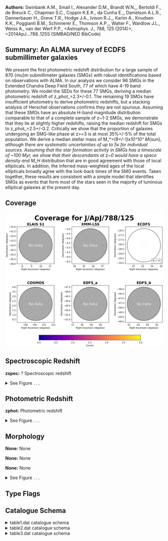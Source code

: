 

**Authors:** Swinbank A.M., Smail I., Alexander D.M., Brandt W.N.,, Bertoldi F., de Breuck C., Chapman S.C., Coppin K.E.K., da Cunha E.,, Danielson A.L.R., Dannerbauer H., Greve T.R., Hodge J.A., Ivison R.J.,, Karim A., Knudsen K.K., Poggianti B.M., Schinnerer E., Thomson A.P.,, Walter F., Wardlow J.L., Weiss A., van der Werf P.P., <Astrophys. J., 788, 125 (2014)>, =2014ApJ...788..125S (SIMBAD/NED BibCode)

## Summary: An ALMA survey of ECDFS submillimeter galaxies

We present the first photometric redshift distribution for a large sample of 870 {mu}m submillimeter galaxies (SMGs) with robust identifications based on observations with ALMA. In our analysis we consider 96 SMGs in the Extended Chandra Deep Field South, 77 of which have 4-19 band photometry. We model the SEDs for these 77 SMGs, deriving a median photometric redshift of z_phot_=2.3+/-0.1. The remaining 19 SMGs have insufficient photometry to derive photometric redshifts, but a stacking analysis of Herschel observations confirms they are not spurious. Assuming that these SMGs have an absolute H-band magnitude distribution comparable to that of a complete sample of z~1-2 SMGs, we demonstrate that they lie at slightly higher redshifts, raising the median redshift for SMGs to z_phot_=2.5+/-0.2. Critically we show that the proportion of galaxies undergoing an SMG-like phase at z>=3 is at most 35%+/-5% of the total population. We derive a median stellar mass of M_*_=(8+/-1)x10^10^ M_{sun}_, although there are systematic uncertainties of up to 5x for individual sources. Assuming that the star formation activity in SMGs has a timescale of ~100 Myr, we show that their descendants at z~0 would have a space density and M_H_ distribution that are in good agreement with those of local ellipticals. In addition, the inferred mass-weighted ages of the local ellipticals broadly agree with the look-back times of the SMG events. Taken together, these results are consistent with a simple model that identifies SMGs as events that form most of the stars seen in the majority of luminous elliptical galaxies at the present day.

## Coverage 

 

 
![](https://github.com/joshgithubbin/Sherlock-DDF/blob/main/pages/J_ApJ_788_125/im/coverage.png?raw=true)

## Spectroscopic Redshift 



**zspec:** ? Spectroscopic redshift 




<details><summary>See Figure . . .</summary>

![](https://github.com/joshgithubbin/Sherlock-DDF/blob/main/pages/J_ApJ_788_125/im/ZSP.png?raw=true)

</details>

## Photometric Redshift 



**zphot:** Photometric redshift 




<details><summary>See Figure . . .</summary>

![](https://github.com/joshgithubbin/Sherlock-DDF/blob/main/pages/J_ApJ_788_125/im//ZPH.png?raw=true)

</details>

## Morphology 



**None:** None 

**None:** None 

**None:** None 




<details><summary>See Figure . . .</summary>

![](https://github.com/joshgithubbin/Sherlock-DDF/blob/main/pages/J_ApJ_788_125/im//morphology.png?raw=true)

</details>
                      
## Type Flags 





## Catalogue Schema 



<details>
<summary>table1.dat catalogue schema</summary>

| Bytes   | Format   | Units   | Label   | Explanations                       |
|:--------|:---------|:--------|:--------|:-----------------------------------|
| 1- 19   | A19      | ---     | Filter  | Filter used in the observation     |
| 21- 24  | F4.2     | um      | lambda  | Effective wavelength               |
| 26- 29  | F4.1     | ---     | Limit   | 3{sigma} detection limit in AB mag |
| 31- 48  | A18      | ---     | r_Limit | Detection limit reference          |
| 50- 68  | A19      | ---     | Bibcode | Reference bibcode                  |
| 70- 83  | A14      | ---     | Cat     | Catalog reference in VizieR        |
| 85- 98  | A14      | ---     | Com     | Comment on reference               |
</details>

<details>
<summary>table2.dat catalogue schema</summary>

| Bytes   | Format   | Units   | Label    | Explanations                                                                                                                                                                                                                                                                                                                                                                                                                                                                                                                                              |
|:--------|:---------|:--------|:---------|:----------------------------------------------------------------------------------------------------------------------------------------------------------------------------------------------------------------------------------------------------------------------------------------------------------------------------------------------------------------------------------------------------------------------------------------------------------------------------------------------------------------------------------------------------------|
| 1-  5   | A5       | ---     | ---      | [ALESS]                                                                                                                                                                                                                                                                                                                                                                                                                                                                                                                                                   |
| 7- 11   | A5       | ---     | ALESS    | SMG identifier (NN.NN; NNN.N) (1)                                                                                                                                                                                                                                                                                                                                                                                                                                                                                                                         |
| 13      | A1       | ---     | f_ALESS  | [a] Flag on ALESS (2)                                                                                                                                                                                                                                                                                                                                                                                                                                                                                                                                     |
| 15      | A1       | ---     | l_UMmag  | [>] The 3{sigma} upper limit on UMmag                                                                                                                                                                                                                                                                                                                                                                                                                                                                                                                     |
| 17- 21  | F5.2     | mag     | UMmag    | ? MUSYC U band magnitude                                                                                                                                                                                                                                                                                                                                                                                                                                                                                                                                  |
| 23- 26  | F4.2     | mag     | e_UMmag  | ? Uncertainty in UMmag                                                                                                                                                                                                                                                                                                                                                                                                                                                                                                                                    |
| 28      | A1       | ---     | l_U38mag | [>] The 3{sigma} upper limit on U38mag                                                                                                                                                                                                                                                                                                                                                                                                                                                                                                                    |
| 30- 34  | F5.2     | mag     | U38mag   | ? MUSYC U38 band magnitude                                                                                                                                                                                                                                                                                                                                                                                                                                                                                                                                |
| 36- 39  | F4.2     | mag     | e_U38mag | ? Uncertainty in U38mag                                                                                                                                                                                                                                                                                                                                                                                                                                                                                                                                   |
| 41      | A1       | ---     | l_UVmag  | [>] The 3{sigma} upper limit on UVmag                                                                                                                                                                                                                                                                                                                                                                                                                                                                                                                     |
| 43- 47  | F5.2     | mag     | UVmag    | ? VIMOS U band magnitude                                                                                                                                                                                                                                                                                                                                                                                                                                                                                                                                  |
| 49- 52  | F4.2     | mag     | e_UVmag  | ? Uncertainty in UVmag                                                                                                                                                                                                                                                                                                                                                                                                                                                                                                                                    |
| 54      | A1       | ---     | l_Bmag   | [>] The 3{sigma} upper limit on Bmag                                                                                                                                                                                                                                                                                                                                                                                                                                                                                                                      |
| 56- 60  | F5.2     | mag     | Bmag     | ? MUSYC WFI B band magnitude                                                                                                                                                                                                                                                                                                                                                                                                                                                                                                                              |
| 62- 65  | F4.2     | mag     | e_Bmag   | ? Uncertainty in Bmag                                                                                                                                                                                                                                                                                                                                                                                                                                                                                                                                     |
| 67      | A1       | ---     | l_Vmag   | [>] The 3{sigma} upper limit on Vmag                                                                                                                                                                                                                                                                                                                                                                                                                                                                                                                      |
| 69- 73  | F5.2     | mag     | Vmag     | ? MUSYC WFI V band magnitude                                                                                                                                                                                                                                                                                                                                                                                                                                                                                                                              |
| 75- 78  | F4.2     | mag     | e_Vmag   | ? Uncertainty in Vmag                                                                                                                                                                                                                                                                                                                                                                                                                                                                                                                                     |
| 80      | A1       | ---     | l_Rmag   | [>] The 3{sigma} upper limit on Rmag                                                                                                                                                                                                                                                                                                                                                                                                                                                                                                                      |
| 82- 86  | F5.2     | mag     | Rmag     | ? MUSYC WFI R band magnitude                                                                                                                                                                                                                                                                                                                                                                                                                                                                                                                              |
| 88- 91  | F4.2     | mag     | e_Rmag   | ? Uncertainty in Rmag                                                                                                                                                                                                                                                                                                                                                                                                                                                                                                                                     |
| 93      | A1       | ---     | l_Imag   | [>] The 3{sigma} upper limit on Imag                                                                                                                                                                                                                                                                                                                                                                                                                                                                                                                      |
| 95- 99  | F5.2     | mag     | Imag     | ? MUSYC WFI I band magnitude                                                                                                                                                                                                                                                                                                                                                                                                                                                                                                                              |
| 101-104 | F4.2     | mag     | e_Imag   | ? Uncertainty in Imag                                                                                                                                                                                                                                                                                                                                                                                                                                                                                                                                     |
| 106     | A1       | ---     | l_zmag   | [>] The 3{sigma} upper limit on zmag                                                                                                                                                                                                                                                                                                                                                                                                                                                                                                                      |
| 108-112 | F5.2     | mag     | zmag     | ? MUSYC Mosaic-II z band magnitude                                                                                                                                                                                                                                                                                                                                                                                                                                                                                                                        |
| 114-117 | F4.2     | mag     | e_zmag   | ? Uncertainty in zmag                                                                                                                                                                                                                                                                                                                                                                                                                                                                                                                                     |
| 119     | A1       | ---     | l_Jmag   | [>] The 3{sigma} upper limit on Jmag                                                                                                                                                                                                                                                                                                                                                                                                                                                                                                                      |
| 121-125 | F5.2     | mag     | Jmag     | ? J band magnitude (TENIS if nothing in f_Ksmag) (3)                                                                                                                                                                                                                                                                                                                                                                                                                                                                                                      |
| 127-130 | F4.2     | mag     | e_Jmag   | ? Uncertainty in Jmag                                                                                                                                                                                                                                                                                                                                                                                                                                                                                                                                     |
| 132-133 | A2       | ---     | f_Jmag   | Flag on Jmag (4)                                                                                                                                                                                                                                                                                                                                                                                                                                                                                                                                          |
| 135     | A1       | ---     | l_Hmag   | [>] The 3{sigma} upper limit on Hmag                                                                                                                                                                                                                                                                                                                                                                                                                                                                                                                      |
| 137-141 | F5.2     | mag     | Hmag     | ? H band magnitude                                                                                                                                                                                                                                                                                                                                                                                                                                                                                                                                        |
| 143-146 | F4.2     | mag     | e_Hmag   | ? Uncertainty in Hmag                                                                                                                                                                                                                                                                                                                                                                                                                                                                                                                                     |
| 148     | A1       | ---     | l_Ksmag  | [>] The 3{sigma} upper limit on Ksmag                                                                                                                                                                                                                                                                                                                                                                                                                                                                                                                     |
| 150-154 | F5.2     | mag     | Ksmag    | ? K_S_ band magnitude (TENIS if nothing in f_Ksmag) (3)                                                                                                                                                                                                                                                                                                                                                                                                                                                                                                   |
| 156-159 | F4.2     | mag     | e_Ksmag  | ? Uncertainty in Ksmag                                                                                                                                                                                                                                                                                                                                                                                                                                                                                                                                    |
| 161-162 | A2       | ---     | f_Ksmag  | [* **] Flag on Ksmag and Jmag (4)                                                                                                                                                                                                                                                                                                                                                                                                                                                                                                                         |
| 164     | A1       | ---     | l_3.6mag | [>] The 3{sigma} upper limit on 3.6mag                                                                                                                                                                                                                                                                                                                                                                                                                                                                                                                    |
| 166-170 | F5.2     | mag     | 3.6mag   | SIMPLE/IRAC 3.6 micron band magnitude                                                                                                                                                                                                                                                                                                                                                                                                                                                                                                                     |
| 172-175 | F4.2     | mag     | e_3.6mag | ? Uncertainty in 3.6mag                                                                                                                                                                                                                                                                                                                                                                                                                                                                                                                                   |
| 177     | A1       | ---     | l_4.5mag | [>] The 3{sigma} upper limit on 4.5mag                                                                                                                                                                                                                                                                                                                                                                                                                                                                                                                    |
| 179-183 | F5.2     | mag     | 4.5mag   | SIMPLE/IRAC 4.5 micron band magnitude                                                                                                                                                                                                                                                                                                                                                                                                                                                                                                                     |
| 185-188 | F4.2     | mag     | e_4.5mag | ? Uncertainty in 4.5mag                                                                                                                                                                                                                                                                                                                                                                                                                                                                                                                                   |
| 190     | A1       | ---     | l_5.8mag | [>] The 3{sigma} upper limit on 5.8mag                                                                                                                                                                                                                                                                                                                                                                                                                                                                                                                    |
| 192-196 | F5.2     | mag     | 5.8mag   | ? SIMPLE/IRAC 5.8 micron band magnitude                                                                                                                                                                                                                                                                                                                                                                                                                                                                                                                   |
| 198-201 | F4.2     | mag     | e_5.8mag | ? Uncertainty in 5.8mag                                                                                                                                                                                                                                                                                                                                                                                                                                                                                                                                   |
| 203     | A1       | ---     | l_8.0mag | [>] The 3{sigma} upper limit on 8.0mag                                                                                                                                                                                                                                                                                                                                                                                                                                                                                                                    |
| 205-209 | F5.2     | mag     | 8.0mag   | ? SIMPLE/IRAC 8.0 micron band magnitude                                                                                                                                                                                                                                                                                                                                                                                                                                                                                                                   |
| 211-214 | F4.2     | mag     | e_8.0mag | ? Uncertainty in 8.0mag Note (1): All photometry is left blank where a source is not covered by available imaging. Note (2): Flag as follows: a = Source is within 4" of a 3.6 micron source of comparable, or greater, flux. Note (3): We measure J and K_S_ photometry from three imaging surveys, but quote a single value, in order of 3{sigma} detection limit (see Table 1). Note (4): Flag as follows: * = Photometry measured from HAWK-I imaging; ** = Photometry measured from MUSYC imaging, otherwise photometry measured from TENIS imaging. |

**Note**: All photometry is left blank where a source is not covered by
  available imaging.
Note (2): Flag as follows:
  a = Source is within 4" of a 3.6 micron source of comparable, or greater,
      flux.
Note (3): We measure J and K_S_ photometry from three imaging surveys, but quote
  a single value, in order of 3{sigma} detection limit (see Table 1).
Note (4): Flag as follows:
   * = Photometry measured from HAWK-I imaging;
  ** = Photometry measured from MUSYC imaging,
       otherwise photometry measured from TENIS imaging.

</details>

<details>
<summary>table3.dat catalogue schema</summary>

| Bytes   | Format   | Units     | Label   | Explanations                                                                                                                                                                                                                                                                                                                                                                                                                                                                                                                                                                                                                                                                          |
|:--------|:---------|:----------|:--------|:--------------------------------------------------------------------------------------------------------------------------------------------------------------------------------------------------------------------------------------------------------------------------------------------------------------------------------------------------------------------------------------------------------------------------------------------------------------------------------------------------------------------------------------------------------------------------------------------------------------------------------------------------------------------------------------|
| 1-  5   | A5       | ---       | ---     | [ALESS]                                                                                                                                                                                                                                                                                                                                                                                                                                                                                                                                                                                                                                                                               |
| 7- 12   | A6       | ---       | ALESS   | SMG identifier (NNN.NN)                                                                                                                                                                                                                                                                                                                                                                                                                                                                                                                                                                                                                                                               |
| 14      | A1       | ---       | f_ALESS | [a] Flag on ALESS (1)                                                                                                                                                                                                                                                                                                                                                                                                                                                                                                                                                                                                                                                                 |
| 16- 17  | I2       | h         | RAh     | Hour of Right Ascension (J2000)                                                                                                                                                                                                                                                                                                                                                                                                                                                                                                                                                                                                                                                       |
| 19- 20  | I2       | min       | RAm     | Minute of Right Ascension (J2000)                                                                                                                                                                                                                                                                                                                                                                                                                                                                                                                                                                                                                                                     |
| 22- 26  | F5.2     | s         | RAs     | Second of Right Ascension (J2000)                                                                                                                                                                                                                                                                                                                                                                                                                                                                                                                                                                                                                                                     |
| 28      | A1       | ---       | DE-     | Sign of the Declination (J2000)                                                                                                                                                                                                                                                                                                                                                                                                                                                                                                                                                                                                                                                       |
| 29- 30  | I2       | deg       | DEd     | Degree of Declination (J2000)                                                                                                                                                                                                                                                                                                                                                                                                                                                                                                                                                                                                                                                         |
| 32- 33  | I2       | arcmin    | DEm     | Arcminute of Declination (J2000)                                                                                                                                                                                                                                                                                                                                                                                                                                                                                                                                                                                                                                                      |
| 35- 38  | F4.1     | arcsec    | DEs     | Arcsecond of Declination (J2000)                                                                                                                                                                                                                                                                                                                                                                                                                                                                                                                                                                                                                                                      |
| 40- 43  | F4.2     | ---       | zphot   | Photometric redshift                                                                                                                                                                                                                                                                                                                                                                                                                                                                                                                                                                                                                                                                  |
| 45- 48  | F4.2     | ---       | E_zphot | Upper limit uncertainty in zphot                                                                                                                                                                                                                                                                                                                                                                                                                                                                                                                                                                                                                                                      |
| 50- 53  | F4.2     | ---       | e_zphot | Lower limit uncertainty in zphot                                                                                                                                                                                                                                                                                                                                                                                                                                                                                                                                                                                                                                                      |
| 55- 58  | F4.2     | ---       | zspec   | ? Spectroscopic redshift                                                                                                                                                                                                                                                                                                                                                                                                                                                                                                                                                                                                                                                              |
| 60      | A1       | ---       | r_zspec | zspec reference (2)                                                                                                                                                                                                                                                                                                                                                                                                                                                                                                                                                                                                                                                                   |
| 62- 66  | F5.2     | ---       | Chi2    | Reduced {Chi}^2^                                                                                                                                                                                                                                                                                                                                                                                                                                                                                                                                                                                                                                                                      |
| 68- 69  | I2       | ---       | Detec   | Number of detection                                                                                                                                                                                                                                                                                                                                                                                                                                                                                                                                                                                                                                                                   |
| 71- 72  | I2       | ---       | Obs     | Number of observation                                                                                                                                                                                                                                                                                                                                                                                                                                                                                                                                                                                                                                                                 |
| 74- 79  | F6.2     | mag       | HMag    | Absolute H band AB magnitude                                                                                                                                                                                                                                                                                                                                                                                                                                                                                                                                                                                                                                                          |
| 81- 84  | F4.2     | Msun/Lsun | M/L     | H band mass-to-light ratio Note (1): Flag as follows: a = As discussed in Section 3.2.1 these SMGs are potential gravitational lenses, or have significantly contaminated photometry. We advise that the photometric redshifts for these SMGs are treated with extreme caution. Note (2): Reference as follows: b = Casey et al. (2011MNRAS.411.2739C); c = Zheng et al. (2004, J/ApJS/155/73); d = Swinbank et al. (2012MNRAS.427.1066S); e = Silverman et al. (2010, J/ApJS/191/124); f = Kriek et al. (2008ApJ...677..219K); g = Coppin et al. (2009MNRAS.395.1905C); h = Coppin et al. (2012MNRAS.427..520C); Danielson et al. in prep; i = Bonzini et al. (2012, J/ApJS/203/15). |

**Note**: Flag as follows:
  a = As discussed in Section 3.2.1 these SMGs are potential gravitational
      lenses, or have significantly contaminated photometry. We advise that the
      photometric redshifts for these SMGs are treated with extreme caution.
Note (2): Reference as follows:
  b = Casey et al. (2011MNRAS.411.2739C);
  c = Zheng et al. (2004, J/ApJS/155/73);
  d = Swinbank et al. (2012MNRAS.427.1066S);
  e = Silverman et al. (2010, J/ApJS/191/124);
  f = Kriek et al. (2008ApJ...677..219K);
  g = Coppin et al. (2009MNRAS.395.1905C);
  h = Coppin et al. (2012MNRAS.427..520C); Danielson et al. in prep;
  i = Bonzini et al. (2012, J/ApJS/203/15).

</details>

        
        